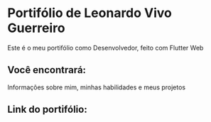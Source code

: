 # Portifólio de Leonardo Vivo Guerreiro

Este é o meu portifólio como Desenvolvedor, feito com Flutter Web

## Você encontrará:

Informações sobre mim, minhas habilidades e meus projetos

## Link do portifólio:
